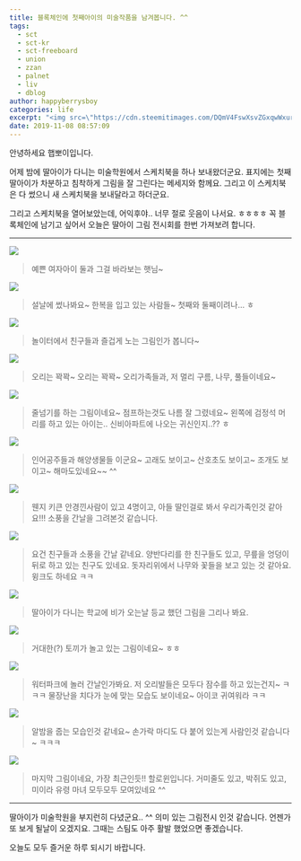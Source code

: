 ```yaml
---
title: 블록체인에 첫째아이의 미술작품을 남겨봅니다. ^^
tags:
  - sct
  - sct-kr
  - sct-freeboard
  - union
  - zzan
  - palnet
  - liv
  - dblog
author: happyberrysboy
categories: life
excerpt: "<img src=\"https://cdn.steemitimages.com/DQmV4FswXsvZGxqwWxurRAMsXqpdhBDKmVuorrsJhDuN2Se/image.png\" />\r\n안녕하세요 햅뽀이입니다.  어제 밤에 딸아이가 다니는 미술학원에서 스케치북을 하나 보내왔더군요. 표지에는 첫째 딸아이가 차분하고 침착하게 그림을 잘 그린다는 메세지와 함께요. 그리고 이 스케치북은 다 썼으니 새 스케치북을 보내달라고 하더군요.  그리고 스케치북을 열어보았는데, 어익후야.. 너무 절로 웃음이 나서요. ㅎㅎㅎㅎ 꼭 블록체인에 남기고 싶어서 오늘....."
date: 2019-11-08 08:57:09
---
```


안녕하세요 햅뽀이입니다.

어제 밤에 딸아이가 다니는 미술학원에서 스케치북을 하나 보내왔더군요. 표지에는 첫째 딸아이가 차분하고 침착하게 그림을 잘 그린다는 메세지와 함께요. 그리고 이 스케치북은 다 썼으니 새 스케치북을 보내달라고 하더군요.

그리고 스케치북을 열어보았는데, 어익후야.. 너무 절로 웃음이 나서요. ㅎㅎㅎㅎ 꼭 블록체인에 남기고 싶어서 오늘은 딸아이 그림 전시회를 한번 가져보려 합니다.

___


![](https://cdn.steemitimages.com/DQmV4FswXsvZGxqwWxurRAMsXqpdhBDKmVuorrsJhDuN2Se/image.png)
> 예쁜 여자아이 둘과 그걸 바라보는 햇님~


![](https://cdn.steemitimages.com/DQmT4cMiQCutWKyt7CMDfsrrSHXLHLGdjuWCFNaX8g35obR/image.png)
> 설날에 썼나봐요~ 한복을 입고 있는 사람들~ 첫째와 둘째이려나... ㅎ


![](https://cdn.steemitimages.com/DQmfYR3wkk6dPVChoTwVQaX1p2Y9SECMhTh4XSTSwq4v43Y/image.png)
> 놀이터에서 친구들과 즐겁게 노는 그림인가 봅니다~



![](https://cdn.steemitimages.com/DQmU3EhFC6impezKsA2aqzuL1e3WqMTwC89cL5aBSyCDEPg/image.png)
> 오리는 꽉꽉~ 오리는 꽉꽉~ 오리가족들과, 저 멀리 구름, 나무, 풀들이네요~



![](https://cdn.steemitimages.com/DQmTmrkLLrde4msk1MbZCmvyj8hqH15zMPtyYRYGLiHhKxd/image.png)
> 줄넘기를 하는 그림이네요~ 점프하는것도 나름 잘 그렸네요~
왼쪽에 검정석 머리를 하고 있는 아이는.. 신비아파트에 나오는 귀신인지..?? ㅎ



![](https://cdn.steemitimages.com/DQmX3EvVnfn12XKJGR2vgGeEGAGCW3USMiWi5S8aUHrPwEn/image.png)
> 인어공주들과 해양생물들 이군요~ 고래도 보이고~ 산호초도 보이고~ 조개도 보이고~ 해마도있네요~~ ^^


![](https://cdn.steemitimages.com/DQmZvLPRp26pGEGUHueutHNZNW7a1zZW3BaE7Tsap1whEVi/image.png)
> 웬지 키큰 안경낀사람이 있고 4명이고, 아들 딸인걸로 봐서 우리가족인것 같아요!!!
소풍을 간날을 그려본것 같습니다. 


![](https://cdn.steemitimages.com/DQmQXGxJvEroYZy1Lhbz2Cgc4s6kU5khHQMcUrHNQtbZALa/image.png)
> 요건 친구들과 소풍을 간날 같네요. 양반다리를 한 친구들도 있고, 무릎을 엉덩이 뒤로 하고 있는 친구도 있네요. 돗자리위에서 나무와 꽃들을 보고 있는 것 같아요. 윙크도 하네요 ㅋㅋ

![](https://cdn.steemitimages.com/DQmdDagWvc7Ezwjeg5eQdWVzeZtQxyFXHWsgU68UhVTAcLh/image.png)
> 딸아이가 다니는 학교에 비가 오는날 등교 했던 그림을 그리나 봐요. 

![](https://cdn.steemitimages.com/DQmQXJdanCGHKbZp4oMhYbQhkHAv6xkrAhRR9Ki66VDtHKq/image.png)
> 거대한(?) 토끼가 놀고 있는 그림이네요~ ㅎㅎ


![](https://cdn.steemitimages.com/DQmcfLMQVS2URjt3ftFJJVG6L5zMDWrg9eMDjjzpa3JTfru/image.png)
> 워터파크에 놀러 간날인가봐요. 저 오리발들은 모두다 잠수를 하고 있는건지~ ㅋㅋㅋ
물장난을 치다가 눈에 맞는 모습도 보이네요~ 아이코 귀여워라 ㅋㅋ


![](https://cdn.steemitimages.com/DQmTB5nU7jVvezpSY8uqDP44XNEcKK4BGomAS45gnSJJekM/image.png)
> 알밤을 줍는 모습인것 같네요~ 손가락 마디도 다 붙어 있는게 사람인것 같습니다~ ㅋㅋㅋ



![](https://cdn.steemitimages.com/DQmTG5PkDNkN576t1Q8bTpDvceVqb272HSekkPNEJuqQoMK/image.png)
> 마지막 그림이네요, 가장 최근인듯!! 할로윈입니다. 
거미줄도 있고, 박쥐도 있고, 미이라 유령 마녀 모두모두 모여있네요 ^^

___

딸아이가 미술학원을 부지런히 다녔군요.. ^^ 의미 있는 그림전시 인것 같습니다. 언젠가 또 보게 될날이 오겠지요. 그때는 스팀도 아주 활발 했었으면 좋겠습니다.

오늘도 모두 즐거운 하루 되시기 바랍니다.